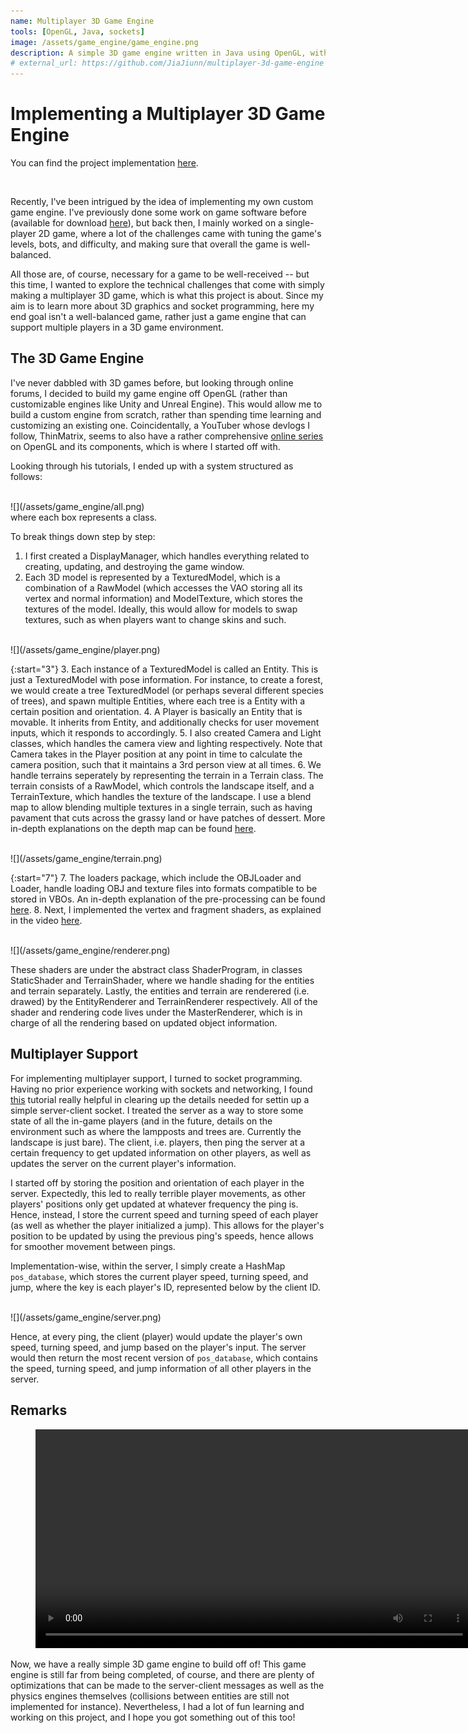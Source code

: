 ```yaml
---
name: Multiplayer 3D Game Engine
tools: [OpenGL, Java, sockets]
image: /assets/game_engine/game_engine.png
description: A simple 3D game engine written in Java using OpenGL, with multiplayer support via sockets.
# external_url: https://github.com/JiaJiunn/multiplayer-3d-game-engine
---
```


# Implementing a Multiplayer 3D Game Engine

You can find the project implementation [here](https://github.com/JiaJiunn/multiplayer-3d-game-engine).

<br />

Recently, I've been intrigued by the idea of implementing my own custom game engine. I've previously done some work on game software before (available for download [here](http://en-ci-gdiac.coecis.cornell.edu/gallery/nite_bite/)), but back then, I mainly worked on a single-player 2D game, where a lot of the challenges came with tuning the game's levels, bots, and difficulty, and making sure that overall the game is well-balanced. 

All those are, of course, necessary for a game to be well-received -- but this time, I wanted to explore the technical challenges that come with simply making a multiplayer 3D game, which is what this project is about. Since my aim is to learn more about 3D graphics and socket programming, here my end goal isn't a well-balanced game, rather just a game engine that can support multiple players in a 3D game environment.

## The 3D Game Engine

I've never dabbled with 3D games before, but looking through online forums, I decided to build my game engine off OpenGL (rather than customizable engines like Unity and Unreal Engine). This would allow me to build a custom engine from scratch, rather than spending time learning and customizing an existing one. Coincidentally, a YouTuber whose devlogs I follow, ThinMatrix, seems to also have a rather comprehensive [online series](https://www.youtube.com/watch?v=VS8wlS9hF8E&list=PLRIWtICgwaX0u7Rf9zkZhLoLuZVfUksDP) on OpenGL and its components, which is where I started off with.

Looking through his tutorials, I ended up with a system structured as follows:

<br />
![](/assets/game_engine/all.png)
<br />
where each box represents a class.

To break things down step by step:

1. I first created a DisplayManager, which handles everything related to creating, updating, and destroying the game window.
2. Each 3D model is represented by a TexturedModel, which is a combination of a RawModel (which accesses the VAO storing all its vertex and normal information) and ModelTexture, which stores the textures of the model. Ideally, this would allow for models to swap textures, such as when players want to change skins and such. 

<br />
![](/assets/game_engine/player.png)
<br />

{:start="3"}
3. Each instance of a TexturedModel is called an Entity. This is just a TexturedModel with pose information. For instance, to create a forest, we would create a tree TexturedModel (or perhaps several different species of trees), and spawn multiple Entities, where each tree is a Entity with a certain position and orientation.
4. A Player is basically an Entity that is movable. It inherits from Entity, and additionally checks for user movement inputs, which it responds to accordingly.
5. I also created Camera and Light classes, which handles the camera view and lighting respectively. Note that Camera takes in the Player position at any point in time to calculate the camera position, such that it maintains a 3rd person view at all times.
6. We handle terrains seperately by representing the terrain in a Terrain class. The terrain consists of a RawModel, which controls the landscape itself, and a TerrainTexture, which handles the texture of the landscape. I use a blend map to allow blending multiple textures in a single terrain, such as having pavament that cuts across the grassy land or have patches of dessert. More in-depth explanations on the depth map can be found [here](https://www.youtube.com/watch?v=-kbal7aGUpk&list=PLRIWtICgwaX0u7Rf9zkZhLoLuZVfUksDP&index=17).

<br />
![](/assets/game_engine/terrain.png)
<br />

{:start="7"}
7. The loaders package, which include the OBJLoader and Loader, handle loading OBJ and texture files into formats compatible to be stored in VBOs. An in-depth explanation of the pre-processing can be found [here](https://www.youtube.com/watch?v=KMWUjNE0fYI&list=PLRIWtICgwaX0u7Rf9zkZhLoLuZVfUksDP&index=9).
8. Next, I implemented the vertex and fragment shaders, as explained in the video [here](https://www.youtube.com/watch?v=AyNZG_mqGVE&list=PLRIWtICgwaX0u7Rf9zkZhLoLuZVfUksDP&index=4). 

<br />
![](/assets/game_engine/renderer.png)
<br />

These shaders are under the abstract class ShaderProgram, in classes StaticShader and TerrainShader, where we handle shading for the entities and terrain separately. Lastly, the entities and terrain are renderered (i.e. drawed) by the EntityRenderer and TerrainRenderer respectively. All of the shader and rendering code lives under the MasterRenderer, which is in charge of all the rendering based on updated object information.

## Multiplayer Support

For implementing multiplayer support, I turned to socket programming. Having no prior experience working with sockets and networking, I found [this](https://docs.oracle.com/javase/tutorial/networking/sockets/clientServer.html) tutorial really helpful in clearing up the details needed for settin up a simple server-client socket. I treated the server as a way to store some state of all the in-game players (and in the future, details on the environment such as where the lampposts and trees are. Currently the landscape is just bare). The client, i.e. players, then ping the server at a certain frequency to get updated information on other players, as well as updates the server on the current player's information.

I started off by storing the position and orientation of each player in the server. Expectedly, this led to really terrible player movements, as other players' positions only get updated at whatever frequency the ping is. Hence, instead, I store the current speed and turning speed of each player (as well as whether the player initialized a jump). This allows for the player's position to be updated by using the previous ping's speeds, hence allows for smoother movement between pings.

Implementation-wise, within the server, I simply create a HashMap `pos_database`, which stores the current player speed, turning speed, and jump, where the key is each player's ID, represented below by the client ID.

<br />
![](/assets/game_engine/server.png)
<br />

Hence, at every ping, the client (player) would update the player's own speed, turning speed, and jump based on the player's input. The server would then return the most recent version of `pos_database`, which contains the speed, turning speed, and jump information of all other players in the server.

## Remarks

<figure class="video_container" align="center">
  <video controls="true" width="700" allowfullscreen="true">
    <source src="assets/game_engine/AppDemo.mp4" type="video/mp4">
  </video>
</figure>

Now, we have a really simple 3D game engine to build off of! This game engine is still far from being completed, of course, and there are plenty of optimizations that can be made to the server-client messages as well as the physics engines themselves (collisions between entities are still not implemented for instance). Nevertheless, I had a lot of fun learning and working on this project, and I hope you got something out of this too!